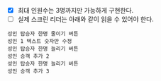 - [x] 최대 인원수는 3명까지만 가능하게 구현한다.
- [ ] 실제 스크린 리더는 아래와 같이 읽을 수 있어야 한다.

```
성인 탑승자 한명 줄이기 버튼
성인 1 텍스트 숫자만 수정
성인 탑승자 한명 늘리기 버튼
성인 승객 추가 2
성인 탑승자 한명 늘리기 버튼
성인 승객 추가 3
```
